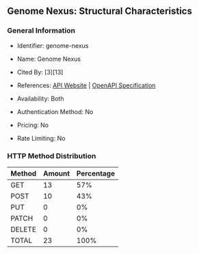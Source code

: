 ## Genome Nexus: Structural Characteristics

### General Information

- Identifier: genome-nexus

- Name: Genome Nexus

- Cited By: [3][13]

- References: [API Website](https://docs.genomenexus.org/api) | [OpenAPI Specification](https://www.genomenexus.org/swagger-ui.html)

- Availability: Both

- Authentication Method: No

- Pricing: No

- Rate Limiting: No

### HTTP Method Distribution

| Method | Amount | Percentage |
|--------|--------|------------|
| GET | 13 | 57% |
| POST | 10 | 43% |
| PUT | 0 | 0% |
| PATCH | 0 | 0% |
| DELETE | 0 | 0% |
| TOTAL | 23 | 100% |
